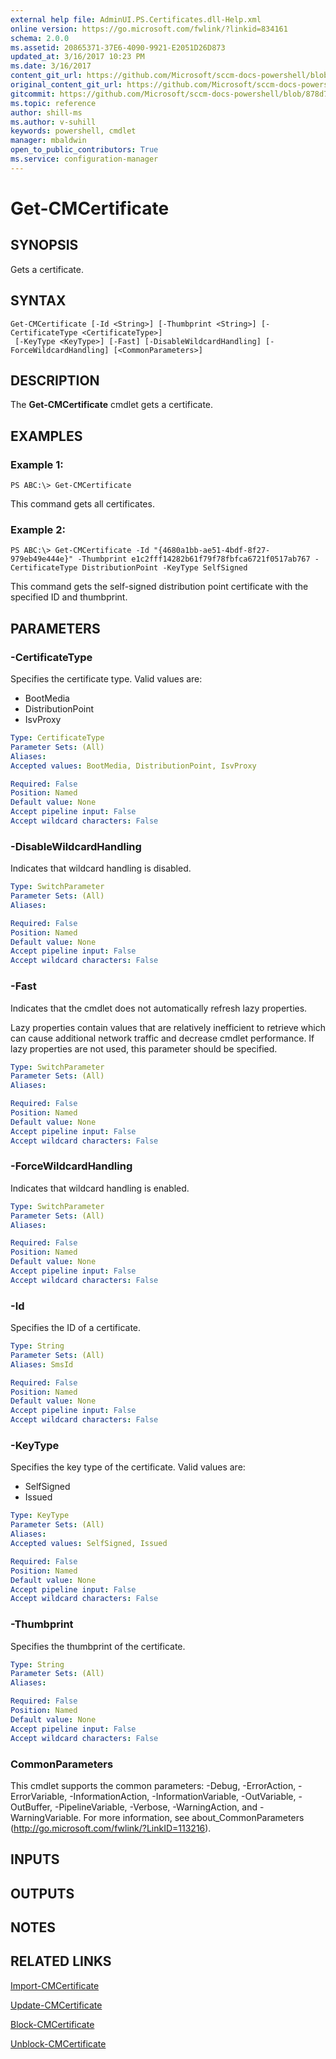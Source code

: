 ```yaml
---
external help file: AdminUI.PS.Certificates.dll-Help.xml
online version: https://go.microsoft.com/fwlink/?linkid=834161
schema: 2.0.0
ms.assetid: 20865371-37E6-4090-9921-E2051D26D873
updated_at: 3/16/2017 10:23 PM
ms.date: 3/16/2017
content_git_url: https://github.com/Microsoft/sccm-docs-powershell/blob/master/sccm-cmdlets/ConfigurationManager/vlatest/Get-CMCertificate.md
original_content_git_url: https://github.com/Microsoft/sccm-docs-powershell/blob/master/sccm-cmdlets/ConfigurationManager/vlatest/Get-CMCertificate.md
gitcommit: https://github.com/Microsoft/sccm-docs-powershell/blob/878d763dc5aa42ef726c148331bcba954cf6773e/sccm-cmdlets/ConfigurationManager/vlatest/Get-CMCertificate.md
ms.topic: reference
author: shill-ms
ms.author: v-suhill
keywords: powershell, cmdlet
manager: mbaldwin
open_to_public_contributors: True
ms.service: configuration-manager
---
```


# Get-CMCertificate

## SYNOPSIS
Gets a certificate.

## SYNTAX

```
Get-CMCertificate [-Id <String>] [-Thumbprint <String>] [-CertificateType <CertificateType>]
 [-KeyType <KeyType>] [-Fast] [-DisableWildcardHandling] [-ForceWildcardHandling] [<CommonParameters>]
```

## DESCRIPTION
The **Get-CMCertificate** cmdlet gets a certificate.

## EXAMPLES

### Example 1:
```
PS ABC:\> Get-CMCertificate
```

This command gets all certificates.

### Example 2:
```
PS ABC:\> Get-CMCertificate -Id "{4680a1bb-ae51-4bdf-8f27-979eb49e444e}" -Thumbprint e1c2fff14282b61f79f78fbfca6721f0517ab767 -CertificateType DistributionPoint -KeyType SelfSigned
```

This command gets the self-signed distribution point certificate with the specified ID and thumbprint.

## PARAMETERS

### -CertificateType
Specifies the certificate type.
Valid values are:

- BootMedia
- DistributionPoint
- IsvProxy

```yaml
Type: CertificateType
Parameter Sets: (All)
Aliases:
Accepted values: BootMedia, DistributionPoint, IsvProxy

Required: False
Position: Named
Default value: None
Accept pipeline input: False
Accept wildcard characters: False
```

### -DisableWildcardHandling
Indicates that wildcard handling is disabled.

```yaml
Type: SwitchParameter
Parameter Sets: (All)
Aliases:

Required: False
Position: Named
Default value: None
Accept pipeline input: False
Accept wildcard characters: False
```

### -Fast
Indicates that the cmdlet does not automatically refresh lazy properties.

Lazy properties contain values that are relatively inefficient to retrieve which can cause additional network traffic and decrease cmdlet performance.
If lazy properties are not used, this parameter should be specified.

```yaml
Type: SwitchParameter
Parameter Sets: (All)
Aliases:

Required: False
Position: Named
Default value: None
Accept pipeline input: False
Accept wildcard characters: False
```

### -ForceWildcardHandling
Indicates that wildcard handling is enabled.

```yaml
Type: SwitchParameter
Parameter Sets: (All)
Aliases:

Required: False
Position: Named
Default value: None
Accept pipeline input: False
Accept wildcard characters: False
```

### -Id
Specifies the ID of a certificate.

```yaml
Type: String
Parameter Sets: (All)
Aliases: SmsId

Required: False
Position: Named
Default value: None
Accept pipeline input: False
Accept wildcard characters: False
```

### -KeyType
Specifies the key type of the certificate.
Valid values are:

- SelfSigned
- Issued

```yaml
Type: KeyType
Parameter Sets: (All)
Aliases:
Accepted values: SelfSigned, Issued

Required: False
Position: Named
Default value: None
Accept pipeline input: False
Accept wildcard characters: False
```

### -Thumbprint
Specifies the thumbprint of the certificate.

```yaml
Type: String
Parameter Sets: (All)
Aliases:

Required: False
Position: Named
Default value: None
Accept pipeline input: False
Accept wildcard characters: False
```

### CommonParameters
This cmdlet supports the common parameters: -Debug, -ErrorAction, -ErrorVariable, -InformationAction, -InformationVariable, -OutVariable, -OutBuffer, -PipelineVariable, -Verbose, -WarningAction, and -WarningVariable. For more information, see about_CommonParameters (http://go.microsoft.com/fwlink/?LinkID=113216).

## INPUTS

## OUTPUTS

## NOTES

## RELATED LINKS

[Import-CMCertificate](xref:ConfigurationManager/vlatest/Import-CMCertificate.md)

[Update-CMCertificate](xref:ConfigurationManager/vlatest/Update-CMCertificate.md)

[Block-CMCertificate](xref:ConfigurationManager/vlatest/Block-CMCertificate.md)

[Unblock-CMCertificate](xref:ConfigurationManager/vlatest/Unblock-CMCertificate.md)
